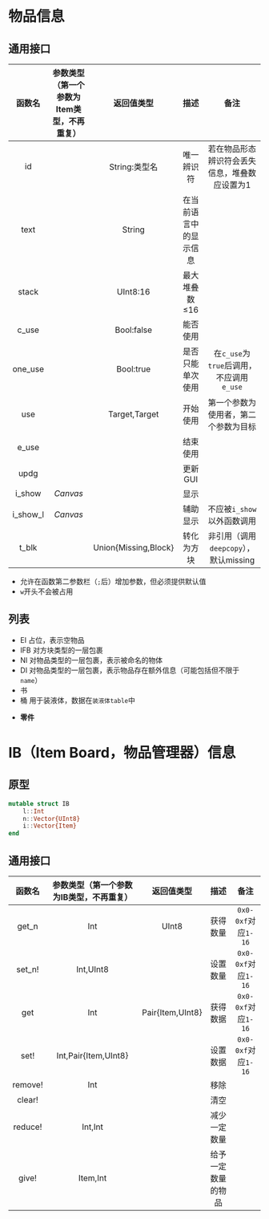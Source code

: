 # 物品信息
## 通用接口
|函数名|参数类型（第一个参数为Item类型，不再重复）|返回值类型|描述|备注|
|:-:|:-:|:-:|:-:|:-:|
|id||String:类型名|唯一辨识符|若在物品形态辨识符会丢失信息，堆叠数应设置为1|
|text||String|在当前语言中的显示信息||
|stack||UInt8:16|最大堆叠数≤16|
|c_use||Bool:false|能否使用||
|one_use||Bool:true|是否只能单次使用|在`c_use`为`true`后调用，不应调用`e_use`|
|use||Target,Target|开始使用|第一个参数为使用者，第二个参数为目标|
|e_use|||结束使用||
|updg|||更新GUI||
|i_show|*Canvas*||显示||
|i_show_l|*Canvas*||辅助显示|不应被`i_show`以外函数调用|
|t_blk||Union{Missing,Block}|转化为方块|非引用（调用`deepcopy`），默认missing|

* 允许在函数第二参数栏（`;`后）增加参数，但必须提供默认值
* `w`开头不会被占用

## 列表
+ EI 占位，表示空物品
+ IFB 对方块类型的一层包裹
+ NI 对物品类型的一层包裹，表示被命名的物体
+ DI 对物品类型的一层包裹，表示物品存在额外信息（可能包括但不限于`name`）
+ 书
+ 桶 用于装液体，数据在`装液体table`中
* **零件**

# IB（Item Board，物品管理器）信息
## 原型
```jl
mutable struct IB
	l::Int
	n::Vector{UInt8}
	i::Vector{Item}
end
```

## 通用接口
|函数名|参数类型（第一个参数为IB类型，不再重复）|返回值类型|描述|备注|
|:-:|:-:|:-:|:-:|:-:|
|get_n|Int|UInt8|获得数量|`0x0-0xf`对应`1-16`|
|set_n!|Int,UInt8||设置数量|`0x0-0xf`对应`1-16`|
|get|Int|Pair{Item,UInt8}|获得数据|`0x0-0xf`对应`1-16`|
|set!|Int,Pair{Item,UInt8}||设置数据|`0x0-0xf`对应`1-16`|
|remove!|Int||移除||
|clear!|||清空||
|reduce!|Int,Int||减少一定数量||
|give!|Item,Int||给予一定数量的物品||
